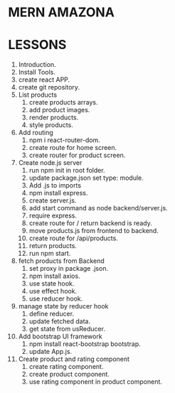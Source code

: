 # MERN AMAZONA

# LESSONS

1. Introduction.
2. Install Tools.
3. create react APP.
4. create git repository.
5. List products
   1. create products arrays.
   2. add product images.
   3. render products.
   4. style products.
6. Add routing
   1. npm i react-router-dom.
   2. create route for home screen.
   3. create router for product screen.
7. Create node.js server
   1. run npm init in root folder.
   2. update package.json set type: module.
   3. Add .js to imports
   4. npm install express.
   5. create server.js.
   6. add start command as node backend/server.js.
   7. require express.
   8. create route for / return backend is ready.
   9. move products.js from frontend to backend.
   10. create route for /api/products.
   11. return products.
   12. run npm start.
8. fetch products from Backend
   1. set proxy in package .json.
   2. npm install axios.
   3. use state hook.
   4. use effect hook.
   5. use reducer hook.
9. manage state by reducer hook
   1. define reducer.
   2. update fetched data.
   3. get state from usReducer.
10. Add bootstrap UI framework
    1. npm install react-bootstrap bootstrap.
    2. update App.js.
11. Create product and rating component
    1. create rating component.
    2. create product component.
    3. use rating component in product component.
